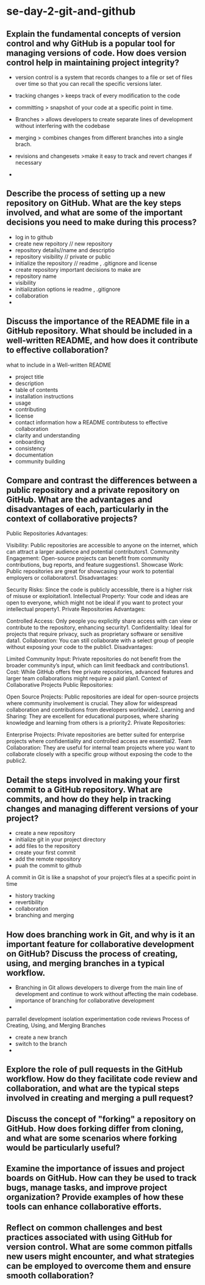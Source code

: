 # se-day-2-git-and-github
## Explain the fundamental concepts of version control and why GitHub is a popular tool for managing versions of code. How does version control help in maintaining project integrity?
- version control is a system that records changes to a  file or set of files over time so that you can recall the specific versions later.
- tracking changes > keeps track of every modification to the code
- committing > snapshot of your code at a specific point in time.
- Branches > allows developers to create separate lines of development without interfering with the codebase
- merging > combines changes from different branches into a single brach.

- revisions and changesets >make it easy to track and revert changes if necessary
- 

## Describe the process of setting up a new repository on GitHub. What are the key steps involved, and what are some of the important decisions you need to make during this process?
- log in to github
- create new repoitory // new repository
- repository details//name and descriptio
- repository visibility // private or public
- initialize the repository // readme , .gitignore and license
- create repository
important decisions to make are
- repository name
- visibility
- initialization options ie readme , .gitignore
- collaboration
- 

## Discuss the importance of the README file in a GitHub repository. What should be included in a well-written README, and how does it contribute to effective collaboration?
what to include in a Well-written README
- project title
- description
- table of contents
- installation instructions
- usage
- contributing
- license
- contact information
how  a README contributess to effective collaboration
- clarity and understanding
- onboarding
- consistency
- documentation
- community building
## Compare and contrast the differences between a public repository and a private repository on GitHub. What are the advantages and disadvantages of each, particularly in the context of collaborative projects?
Public Repositories
Advantages:

Visibility: Public repositories are accessible to anyone on the internet, which can attract a larger audience and potential contributors1.
Community Engagement: Open-source projects can benefit from community contributions, bug reports, and feature suggestions1.
Showcase Work: Public repositories are great for showcasing your work to potential employers or collaborators1.
Disadvantages:

Security Risks: Since the code is publicly accessible, there is a higher risk of misuse or exploitation1.
Intellectual Property: Your code and ideas are open to everyone, which might not be ideal if you want to protect your intellectual property1.
Private Repositories
Advantages:

Controlled Access: Only people you explicitly share access with can view or contribute to the repository, enhancing security1.
Confidentiality: Ideal for projects that require privacy, such as proprietary software or sensitive data1.
Collaboration: You can still collaborate with a select group of people without exposing your code to the public1.
Disadvantages:

Limited Community Input: Private repositories do not benefit from the broader community’s input, which can limit feedback and contributions1.
Cost: While GitHub offers free private repositories, advanced features and larger team collaborations might require a paid plan1.
Context of Collaborative Projects
Public Repositories:

Open Source Projects: Public repositories are ideal for open-source projects where community involvement is crucial. They allow for widespread collaboration and contributions from developers worldwide2.
Learning and Sharing: They are excellent for educational purposes, where sharing knowledge and learning from others is a priority2.
Private Repositories:

Enterprise Projects: Private repositories are better suited for enterprise projects where confidentiality and controlled access are essential2.
Team Collaboration: They are useful for internal team projects where you want to collaborate closely with a specific group without exposing the code to the public2.








## Detail the steps involved in making your first commit to a GitHub repository. What are commits, and how do they help in tracking changes and managing different versions of your project?
- create a new repository
- initialize git in your project directory
- add files to the repository
- create your  first commit
- add the remote repository
- puah the commit to github

A commit in Git is like a snapshot of your project’s files at a specific point in time
- history tracking
- revertibility
- collaboration
- branching and merging
## How does branching work in Git, and why is it an important feature for collaborative development on GitHub? Discuss the process of creating, using, and merging branches in a typical workflow.
- Branching in Git allows developers to diverge from the main line of development and continue to work without affecting the main codebase.
importance of branching for collaborative development
-
parrallel development
isolation
experimentation
code reviews
Process of Creating, Using, and Merging Branches
- create a new  branch
- switch to the branch
- 


## Explore the role of pull requests in the GitHub workflow. How do they facilitate code review and collaboration, and what are the typical steps involved in creating and merging a pull request?

## Discuss the concept of "forking" a repository on GitHub. How does forking differ from cloning, and what are some scenarios where forking would be particularly useful?

## Examine the importance of issues and project boards on GitHub. How can they be used to track bugs, manage tasks, and improve project organization? Provide examples of how these tools can enhance collaborative efforts.

## Reflect on common challenges and best practices associated with using GitHub for version control. What are some common pitfalls new users might encounter, and what strategies can be employed to overcome them and ensure smooth collaboration?
